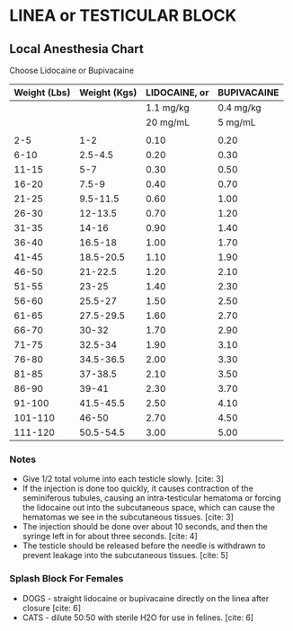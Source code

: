 # LINEA or TESTICULAR BLOCK

## Local Anesthesia Chart

Choose Lidocaine or Bupivacaine

| Weight (Lbs) | Weight (Kgs) | LIDOCAINE, or    | BUPIVACAINE      |
| :----------- | :----------- | :--------------- | :--------------- |
|              |              | 1.1 mg/kg        | 0.4 mg/kg        |
|              |              | 20 mg/mL         | 5 mg/mL          |
|              |              |                  |                  |
| 2-5          | 1-2          | 0.10             | 0.20             |
| 6-10         | 2.5-4.5      | 0.20             | 0.30             |
| 11-15        | 5-7          | 0.30             | 0.50             |
| 16-20        | 7.5-9        | 0.40             | 0.70             |
| 21-25        | 9.5-11.5     | 0.60             | 1.00             |
| 26-30        | 12-13.5      | 0.70             | 1.20             |
| 31-35        | 14-16        | 0.90             | 1.40             |
| 36-40        | 16.5-18      | 1.00             | 1.70             |
| 41-45        | 18.5-20.5    | 1.10             | 1.90             |
| 46-50        | 21-22.5      | 1.20             | 2.10             |
| 51-55        | 23-25        | 1.40             | 2.30             |
| 56-60        | 25.5-27      | 1.50             | 2.50             |
| 61-65        | 27.5-29.5    | 1.60             | 2.70             |
| 66-70        | 30-32        | 1.70             | 2.90             |
| 71-75        | 32.5-34      | 1.90             | 3.10             |
| 76-80        | 34.5-36.5    | 2.00             | 3.30             |
| 81-85        | 37-38.5      | 2.10             | 3.50             |
| 86-90        | 39-41        | 2.30             | 3.70             |
| 91-100       | 41.5-45.5    | 2.50             | 4.10             |
| 101-110      | 46-50        | 2.70             | 4.50             |
| 111-120      | 50.5-54.5    | 3.00             | 5.00             |

### Notes

* Give 1/2 total volume into each testicle slowly. [cite: 3]
* If the injection is done too quickly, it causes contraction of the seminiferous tubules, causing an intra-testicular hematoma or forcing the lidocaine out into the subcutaneous space, which can cause the hematomas we see in the subcutaneous tissues. [cite: 3]
* The injection should be done over about 10 seconds, and then the syringe left in for about three seconds. [cite: 4]
* The testicle should be released before the needle is withdrawn to prevent leakage into the subcutaneous tissues. [cite: 5]

### Splash Block For Females

* DOGS - straight lidocaine or bupivacaine directly on the linea after closure [cite: 6]
* CATS - dilute 50:50 with sterile H2O for use in felines. [cite: 6]